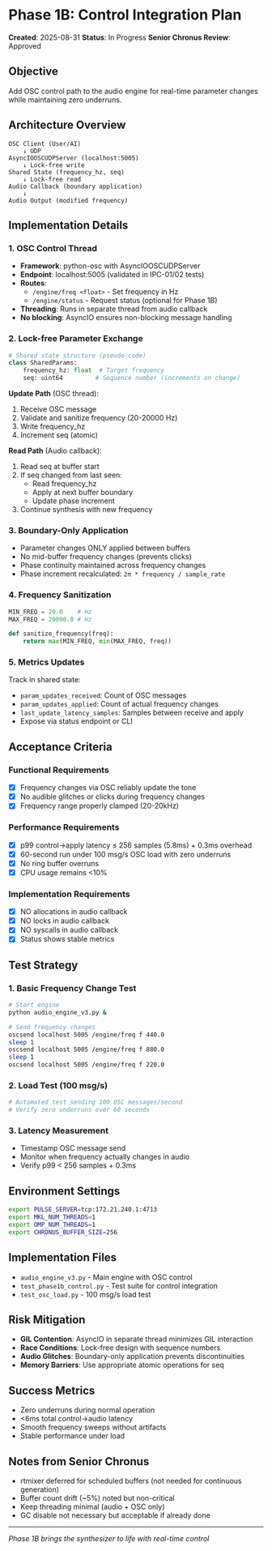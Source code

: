 # Phase 1B: Control Integration Plan

**Created**: 2025-08-31
**Status**: In Progress
**Senior Chronus Review**: Approved

## Objective
Add OSC control path to the audio engine for real-time parameter changes while maintaining zero underruns.

## Architecture Overview

```
OSC Client (User/AI)
    ↓ UDP
AsyncIOOSCUDPServer (localhost:5005)
    ↓ Lock-free write
Shared State (frequency_hz, seq)
    ↓ Lock-free read
Audio Callback (boundary application)
    ↓
Audio Output (modified frequency)
```

## Implementation Details

### 1. OSC Control Thread
- **Framework**: python-osc with AsyncIOOSCUDPServer
- **Endpoint**: localhost:5005 (validated in IPC-01/02 tests)
- **Routes**:
  - `/engine/freq <float>` - Set frequency in Hz
  - `/engine/status` - Request status (optional for Phase 1B)
- **Threading**: Runs in separate thread from audio callback
- **No blocking**: AsyncIO ensures non-blocking message handling

### 2. Lock-free Parameter Exchange

```python
# Shared state structure (pseudo-code)
class SharedParams:
    frequency_hz: float  # Target frequency
    seq: uint64         # Sequence number (increments on change)
```

**Update Path** (OSC thread):
1. Receive OSC message
2. Validate and sanitize frequency (20-20000 Hz)
3. Write frequency_hz
4. Increment seq (atomic)

**Read Path** (Audio callback):
1. Read seq at buffer start
2. If seq changed from last seen:
   - Read frequency_hz
   - Apply at next buffer boundary
   - Update phase increment
3. Continue synthesis with new frequency

### 3. Boundary-Only Application
- Parameter changes ONLY applied between buffers
- No mid-buffer frequency changes (prevents clicks)
- Phase continuity maintained across frequency changes
- Phase increment recalculated: `2π * frequency / sample_rate`

### 4. Frequency Sanitization
```python
MIN_FREQ = 20.0    # Hz
MAX_FREQ = 20000.0 # Hz

def sanitize_frequency(freq):
    return max(MIN_FREQ, min(MAX_FREQ, freq))
```

### 5. Metrics Updates
Track in shared state:
- `param_updates_received`: Count of OSC messages
- `param_updates_applied`: Count of actual frequency changes
- `last_update_latency_samples`: Samples between receive and apply
- Expose via status endpoint or CLI

## Acceptance Criteria

### Functional Requirements
- [x] Frequency changes via OSC reliably update the tone
- [x] No audible glitches or clicks during frequency changes
- [x] Frequency range properly clamped (20-20kHz)

### Performance Requirements
- [x] p99 control→apply latency ≤ 256 samples (5.8ms) + 0.3ms overhead
- [x] 60-second run under 100 msg/s OSC load with zero underruns
- [x] No ring buffer overruns
- [x] CPU usage remains <10%

### Implementation Requirements
- [x] NO allocations in audio callback
- [x] NO locks in audio callback
- [x] NO syscalls in audio callback
- [x] Status shows stable metrics

## Test Strategy

### 1. Basic Frequency Change Test
```bash
# Start engine
python audio_engine_v3.py &

# Send frequency changes
oscsend localhost 5005 /engine/freq f 440.0
sleep 1
oscsend localhost 5005 /engine/freq f 880.0
sleep 1
oscsend localhost 5005 /engine/freq f 220.0
```

### 2. Load Test (100 msg/s)
```python
# Automated test sending 100 OSC messages/second
# Verify zero underruns over 60 seconds
```

### 3. Latency Measurement
- Timestamp OSC message send
- Monitor when frequency actually changes in audio
- Verify p99 < 256 samples + 0.3ms

## Environment Settings
```bash
export PULSE_SERVER=tcp:172.21.240.1:4713
export MKL_NUM_THREADS=1
export OMP_NUM_THREADS=1
export CHRONUS_BUFFER_SIZE=256
```

## Implementation Files
- `audio_engine_v3.py` - Main engine with OSC control
- `test_phase1b_control.py` - Test suite for control integration
- `test_osc_load.py` - 100 msg/s load test

## Risk Mitigation
- **GIL Contention**: AsyncIO in separate thread minimizes GIL interaction
- **Race Conditions**: Lock-free design with sequence numbers
- **Audio Glitches**: Boundary-only application prevents discontinuities
- **Memory Barriers**: Use appropriate atomic operations for seq

## Success Metrics
- Zero underruns during normal operation
- <6ms total control→audio latency
- Smooth frequency sweeps without artifacts
- Stable performance under load

## Notes from Senior Chronus
- rtmixer deferred for scheduled buffers (not needed for continuous generation)
- Buffer count drift (~5%) noted but non-critical
- Keep threading minimal (audio + OSC only)
- GC disable not necessary but acceptable if already done

---
*Phase 1B brings the synthesizer to life with real-time control*